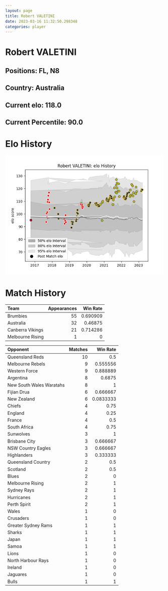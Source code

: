 ```yaml
---  
layout: page  
title: Robert VALETINI  
date: 2023-03-16 11:32:50.298348  
categories: player  
---
```

# Robert VALETINI

## Positions: FL, N8

## Country: Australia

## Current elo: 118.0

## Current Percentile: 90.0

# Elo History


![elo history](history_RobertVALETINI.png)
# Match History


| Team             |   Appearances |   Win Rate |
|:-----------------|--------------:|-----------:|
| Brumbies         |            55 |   0.690909 |
| Australia        |            32 |   0.46875  |
| Canberra Vikings |            21 |   0.714286 |
| Melbourne Rising |             1 |   0        |

| Opponent                 |   Matches |   Win Rate |
|:-------------------------|----------:|-----------:|
| Queensland Reds          |        10 |  0.5       |
| Melbourne Rebels         |         9 |  0.555556  |
| Western Force            |         9 |  0.888889  |
| Argentina                |         8 |  0.6875    |
| New South Wales Waratahs |         8 |  1         |
| Fijian Drua              |         6 |  0.666667  |
| New Zealand              |         6 |  0.0833333 |
| Chiefs                   |         4 |  0.75      |
| England                  |         4 |  0.25      |
| France                   |         4 |  0.5       |
| South Africa             |         4 |  0.75      |
| Sunwolves                |         3 |  1         |
| Brisbane City            |         3 |  0.666667  |
| NSW Country Eagles       |         3 |  0.666667  |
| Highlanders              |         3 |  0.333333  |
| Queensland Country       |         2 |  0.5       |
| Scotland                 |         2 |  0.5       |
| Blues                    |         2 |  0         |
| Melbourne Rising         |         2 |  1         |
| Sydney Rays              |         2 |  1         |
| Hurricanes               |         2 |  1         |
| Perth Spirit             |         2 |  1         |
| Wales                    |         1 |  0         |
| Crusaders                |         1 |  0         |
| Greater Sydney Rams      |         1 |  1         |
| Sharks                   |         1 |  1         |
| Japan                    |         1 |  1         |
| Samoa                    |         1 |  1         |
| Lions                    |         1 |  0         |
| North Harbour Rays       |         1 |  0         |
| Ireland                  |         1 |  0         |
| Jaguares                 |         1 |  0         |
| Bulls                    |         1 |  1         |